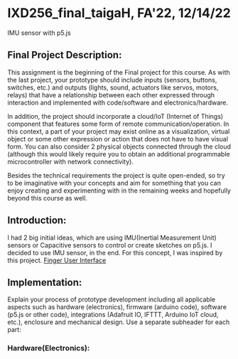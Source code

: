 # IXD256_final_taigaH, FA'22, 12/14/22
IMU sensor with p5.js

## Final Project Description: 
This assignment is the beginning of the Final project for this course. As with the last project, your prototype should include inputs (sensors, buttons, switches, etc.) and outputs (lights, sound, actuators like servos, motors, relays) that have a relationship between each other expressed through interaction and implemented with code/software and electronics/hardware.

In addition, the project should incorporate a cloud/IoT (Internet of Things) component that features some form of remote communication/operation.  In this context, a part of your project may exist online as a visualization, virtual object or some other expression or action that does not have to have visual form.  You can also consider 2 physical objects connected through the cloud (although this would likely require you to obtain an additional programmable microcontroller with network connectivity).

Besides the technical requirements the project is quite open-ended, so try to be imaginative with your concepts and aim for something that you can enjoy creating and experimenting with in the remaining weeks and hopefully beyond this course as well.

## Introduction:
I had 2 big initial ideas, which are using IMU(Inertial Measurement Unit) sensors or Capacitive sensors to control or create sketches on p5.js. I decided to use IMU sensor, in the end. For this concept, I was inspired by this project. [Finger User Interface](https://experiments.withgoogle.com/finger-user-interface)

## Implementation:
Explain your process of prototype development including all applicable aspects such as hardware (electronics), firmware (arduino code), software (p5.js or other code), integrations (Adafruit IO, IFTTT, Arduino IoT cloud, etc.), enclosure and mechanical design. Use a separate subheader for each part:
### Hardware(Electronics):


